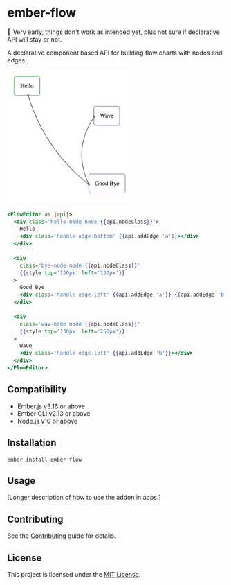# ember-flow

:construction: Very early, things don't work as intended yet, plus not sure if declarative API will stay or not.

A declarative component based API for building flow charts with nodes and edges.

<img src='./screenshot.png' alt='Nodes and edges for declarative code below' width='300'/>

```hbs
<FlowEditor as |api|>
  <div class='hello-node node {{api.nodeClass}}'>
    Hello
    <div class='handle edge-bottom' {{api.addEdge 'a'}}></div>
  </div>

  <div
    class='bye-node node {{api.nodeClass}}'
    {{style top='150px' left='130px'}}
  >
    Good Bye
    <div class='handle edge-left' {{api.addEdge 'a'}} {{api.addEdge 'b'}}></div>
  </div>

  <div
    class='wav-node node {{api.nodeClass}}'
    {{style top='130px' left='250px'}}
  >
    Wave
    <div class='handle edge-left' {{api.addEdge 'b'}}></div>
  </div>
</FlowEditor>
```

## Compatibility

- Ember.js v3.16 or above
- Ember CLI v2.13 or above
- Node.js v10 or above

## Installation

```
ember install ember-flow
```

## Usage

[Longer description of how to use the addon in apps.]

## Contributing

See the [Contributing](CONTRIBUTING.md) guide for details.

## License

This project is licensed under the [MIT License](LICENSE.md).
